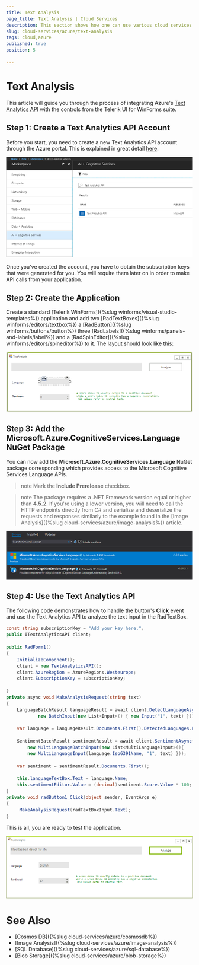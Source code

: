 ```yaml
---
title: Text Analysis
page_title: Text Analysis | Cloud Services
description: This section shows how one can use various cloud services like GoogleCloud, AWS, and Azure with the Telerik UI For Winforms suite.
slug: cloud-services/azure/text-analysis
tags: cloud,azure
published: true
position: 5

---
```


# Text Analysis

This article will guide you through the process of integrating Azure's [Text Analytics API](https://azure.microsoft.com/en-us/services/cognitive-services/text-analytics/) with the controls from the Telerik UI for WinForms suite.  

## Step 1: Create a Text Analytics API Account

Before you start, you need to create a new Text Analytics API account through the Azure portal. This is explained in great detail [here](https://docs.microsoft.com/en-us/azure/cognitive-services/cognitive-services-apis-create-account).

![](images/azure-text-analysis001.png)

Once you've created the account, you have to obtain the subscription keys that were generated for you. You will require them later on in order to make API calls from your application.

## Step 2: Create the Application

Create a standard [Telerik WinForms]({%slug winforms/visual-studio-templates%}) application and add two [RadTextBoxes]({%slug winforms/editors/textbox%}) a [RadButton]({%slug winforms/buttons/button%}) three [RadLabels]({%slug winforms/panels-and-labels/label%}) and a [RadSpinEditor]({%slug winforms/editors/spineditor%}) to it. The layout should look like this:

![](images/azure-text-analysis002.png)

## Step 3: Add the Microsoft.Azure.CognitiveServices.Language NuGet Package

You can now add the **Microsoft.Azure.CognitiveServices.Language** NuGet package corresponding which provides access to the Microsoft Cognitive Services Language APIs.

>note Mark the __Include Prerelease__ checkbox.

>note The package requires a .NET Framework version equal or higher than **4.5.2**. If you're using a lower version, you will need to call the HTTP endpoints directly from C# and serialize and deserialize the requests and responses similarly to the example found in the [Image Analysis]({%slug cloud-services/azure/image-analysis%}) article.

![](images/azure-text-analysis003.png)

## Step 4: Use the Text Analytics API

The following code demonstrates how to handle the button's **Click** event and use the Text Analytics API to analyze the text input in the RadTextBox.


````C#
const string subscriptionKey = "Add your key here.";
public ITextAnalyticsAPI client;

public RadForm1()
{
    InitializeComponent();
    client = new TextAnalyticsAPI();
    client.AzureRegion = AzureRegions.Westeurope;
    client.SubscriptionKey = subscriptionKey;

}
private async void MakeAnalysisRequest(string text)
{
    LanguageBatchResult languageResult = await client.DetectLanguageAsync(
            new BatchInput(new List<Input>() { new Input("1", text) }));

    var language = languageResult.Documents.First().DetectedLanguages.First();

    SentimentBatchResult sentimentResult = await client.SentimentAsync(
        new MultiLanguageBatchInput(new List<MultiLanguageInput>(){
        new MultiLanguageInput(language.Iso6391Name, "1", text) }));

    var sentiment = sentimentResult.Documents.First();

    this.languageTextBox.Text = language.Name;
    this.sentimentEditor.Value = (decimal)sentiment.Score.Value * 100;
}
private void radButton1_Click(object sender, EventArgs e)
{
     MakeAnalysisRequest(radTextBoxInput.Text);
}

````

This is all, you are ready to test the application.

![](images/azure-text-analysis004.png)

# See Also

* [Cosmos DB]({%slug cloud-services/azure/cosmosdb%})
* [Image Analysis]({%slug cloud-services/azure/image-analysis%})
* [SQL Database]({%slug cloud-services/azure/sql-database%})
* [Blob Storage]({%slug cloud-services/azure/blob-storage%})